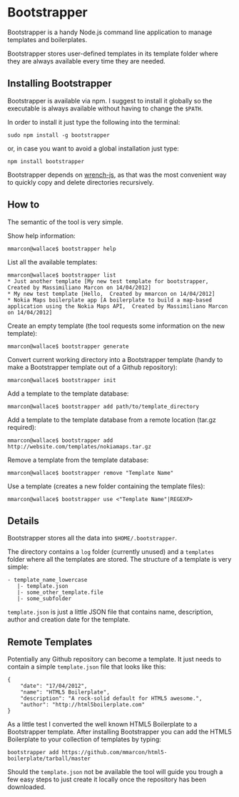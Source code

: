 # Bootstrapper

Bootstrapper is a handy Node.js command line application to manage templates and boilerplates.

Bootstrapper stores user-defined templates in its template folder where they are always available every time they are needed.

## Installing Bootstrapper

Bootstrapper is available via npm. I suggest to install it globally so the executable is always available without having to change the `$PATH`.

In order to install it just type the following into the terminal:

    sudo npm install -g bootstrapper
    
or, in case you want to avoid a global installation just type:

    npm install bootstrapper
    
Bootstrapper depends on [wrench-js](https://github.com/ryanmcgrath/wrench-js), as that was the most convenient way to quickly copy and delete directories recursively.

## How to

The semantic of the tool is very simple.

Show help information:

    mmarcon@wallace$ bootstrapper help
    
List all the available templates:

    mmarcon@wallace$ bootstrapper list
    * Just another template [My new test template for bootstrapper,  Created by Massimiliano Marcon on 14/04/2012]
    * My new test template [Hello,  Created by mmarcon on 14/04/2012]
    * Nokia Maps boilerplate app [A boilerplate to build a map-based application using the Nokia Maps API,  Created by Massimiliano Marcon on 14/04/2012]
    
Create an empty template (the tool requests some information on the new template):

    mmarcon@wallace$ bootstrapper generate
    
Convert current working directory into a Bootstrapper template (handy to make a Bootstrapper template out of a Github repository):

    mmarcon@wallace$ bootstrapper init
    
Add a template to the template database:

    mmarcon@wallace$ bootstrapper add path/to/template_directory

Add a template to the template database from a remote location (tar.gz required):
    
    mmarcon@wallace$ bootstrapper add http://website.com/templates/nokiamaps.tar.gz
    
Remove a template from the template database:

    mmarcon@wallace$ bootstrapper remove "Template Name"
   
Use a template (creates a new folder containing the template files):
    
    mmarcon@wallace$ bootstrapper use <"Template Name"|REGEXP>
    
## Details
Bootstrapper stores all the data into `$HOME/.bootstrapper`.

The directory contains a `log` folder (currently unused) and a `templates` folder where all the templates are stored. The structure of a template is very simple:

    - template_name_lowercase
       |- template.json
       |- some_other_template.file
       |- some_subfolder
       
`template.json` is just a little JSON file that contains name, description, author and creation date for the template.

## Remote Templates

Potentially any Github repository can become a template. It just needs to contain a simple `template.json` file that looks like this:

    {
        "date": "17/04/2012",
        "name": "HTML5 Boilerplate",
        "description": "A rock-solid default for HTML5 awesome.",
        "author": "http://html5boilerplate.com"
    }

As a little test I converted the well known HTML5 Boilerplate to a Bootstrapper template. After installing Bootstrapper you can add the HTML5 Boilerplate to your collection of templates by typing:

    bootstrapper add https://github.com/mmarcon/html5-boilerplate/tarball/master

Should the `template.json` not be available the tool will guide you trough a few easy steps to just create it locally once the repository has been downloaded.